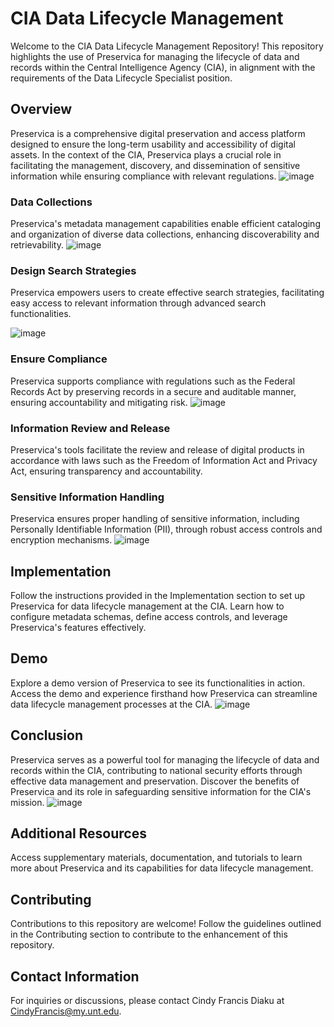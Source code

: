 # CIA Data Lifecycle Management

Welcome to the CIA Data Lifecycle Management Repository! This repository highlights the use of Preservica for managing the lifecycle of data and records within the Central Intelligence Agency (CIA), in alignment with the requirements of the Data Lifecycle Specialist position. 

## Overview

Preservica is a comprehensive digital preservation and access platform designed to ensure the long-term usability and accessibility of digital assets. In the context of the CIA, Preservica plays a crucial role in facilitating the management, discovery, and dissemination of sensitive information while ensuring compliance with relevant regulations.
![image](https://github.com/Cindydiaku/CIA-Data-Lifecycle-Management/assets/166257518/e750365d-1a6e-4f6f-96f2-677939b2f16d)

### Data Collections

Preservica's metadata management capabilities enable efficient cataloging and organization of diverse data collections, enhancing discoverability and retrievability.
![image](https://github.com/Cindydiaku/CIA-Data-Lifecycle-Management/assets/166257518/987a14f4-d903-42cf-8436-40a2748093e4)

### Design Search Strategies

Preservica empowers users to create effective search strategies, facilitating easy access to relevant information through advanced search functionalities.

![image](https://github.com/Cindydiaku/CIA-Data-Lifecycle-Management/assets/166257518/75757088-06f0-44da-87c9-d3c10579ed4d)

### Ensure Compliance

Preservica supports compliance with regulations such as the Federal Records Act by preserving records in a secure and auditable manner, ensuring accountability and mitigating risk.
![image](https://github.com/Cindydiaku/CIA-Data-Lifecycle-Management/assets/166257518/b3b3ded4-761b-45f6-a616-0b3015cf5be7)

### Information Review and Release

Preservica's tools facilitate the review and release of digital products in accordance with laws such as the Freedom of Information Act and Privacy Act, ensuring transparency and accountability.

### Sensitive Information Handling

Preservica ensures proper handling of sensitive information, including Personally Identifiable Information (PII), through robust access controls and encryption mechanisms.
![image](https://github.com/Cindydiaku/CIA-Data-Lifecycle-Management/assets/166257518/5a94e10b-8276-4d12-8942-69a2ba638ba8)

## Implementation

Follow the instructions provided in the Implementation section to set up Preservica for data lifecycle management at the CIA. Learn how to configure metadata schemas, define access controls, and leverage Preservica's features effectively.

## Demo

Explore a demo version of Preservica to see its functionalities in action. Access the demo and experience firsthand how Preservica can streamline data lifecycle management processes at the CIA.
![image](https://github.com/Cindydiaku/CIA-Data-Lifecycle-Management/assets/166257518/52df6bed-076e-44aa-9f86-a15f4d1f706e)

## Conclusion

Preservica serves as a powerful tool for managing the lifecycle of data and records within the CIA, contributing to national security efforts through effective data management and preservation. Discover the benefits of Preservica and its role in safeguarding sensitive information for the CIA's mission.
![image](https://github.com/Cindydiaku/CIA-Data-Lifecycle-Management/assets/166257518/c8991c2c-c313-45ec-9df1-97186bfab8cb)

## Additional Resources

Access supplementary materials, documentation, and tutorials to learn more about Preservica and its capabilities for data lifecycle management.

## Contributing

Contributions to this repository are welcome! Follow the guidelines outlined in the Contributing section to contribute to the enhancement of this repository.

## Contact Information

For inquiries or discussions, please contact Cindy Francis Diaku at CindyFrancis@my.unt.edu.

